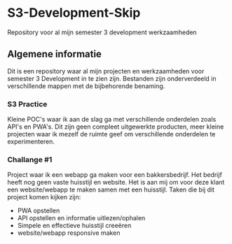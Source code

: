 # S3-Development-Skip
Repository voor al mijn semester 3 development werkzaamheden
<br>
## Algemene informatie
Dit is een repository waar al mijn projecten en werkzaamheden voor semester 3 Development in te zien zijn.
Bestanden zijn onderverdeeld in verschillende mappen met de bijbehorende benaming. 
<br>
### S3 Practice
Kleine POC's waar ik aan de slag ga met verschillende onderdelen zoals API's en PWA's. Dit zijn geen compleet uitgewerkte producten, meer kleine projecten waar ik mezelf de ruimte geef om verschillende onderdelen te experimenteren. 
### Challange #1
Project waar ik een webapp ga maken voor een bakkersbedrijf. Het bedrijf heeft nog geen vaste huisstijl en website. Het is aan mij om voor deze klant een website/webapp te maken samen met een huisstijl. Taken die bij dit project komen kijken zijn:
- PWA opstellen
- API opstellen en informatie uitlezen/ophalen
- Simpele en effectieve huisstijl creeëren
- website/webapp responsive maken
